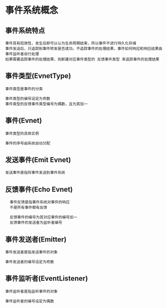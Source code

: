 # 事件系统概念

## 事件系统特点

    事件具有短效性，发生后即可以认为生命周期结束，所以事件不进行持久化存储
    事件发送后，只追踪到事件转发是否成功，不追踪事件的处理结果，事件如何响应和响应结果由事件监听者自行处理
    如果需要追踪事件的处理结果，则新建对应事件类型的 反馈事件类型 来追踪事件的处理结果

## 事件类型(EvnetType)

    事件类型是事件的分类

    事件类型的编号设定为奇数
    事件类型的反馈事件类型编号为偶数，且为其加一
    

## 事件(Evnet)

    事件类型的具体实例
    
    事件的序号由系统自动分配

## 发送事件(Emit Evnet)

    发送事件是指将事件发送到事件系统

## 反馈事件(Echo Evnet)
  
      事件反馈是指事件系统对事件的响应
      不是所有事件都有反馈
      
      反馈事件的编号为其对应事件的编号加一
      反馈事件的发送者为监听者编号

## 事件发送者(Emitter)

    事件发送者是指发送事件的对象
    
    事件发送者的编号设定为奇数

## 事件监听者(EventListener)

    事件监听者是指监听事件的对象
    
    事件监听者的编号设定为偶数
